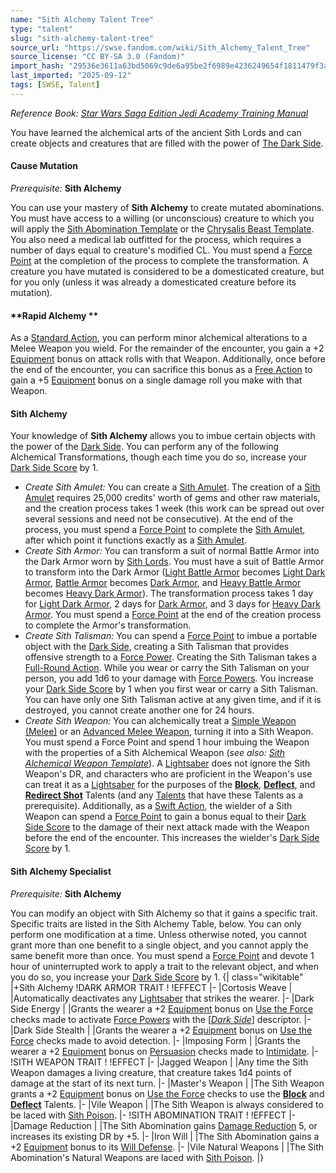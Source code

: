 ```yaml
---
name: "Sith Alchemy Talent Tree"
type: "talent"
slug: "sith-alchemy-talent-tree"
source_url: "https://swse.fandom.com/wiki/Sith_Alchemy_Talent_Tree"
source_license: "CC BY-SA 3.0 (Fandom)"
import_hash: "29536e3611a63bd5069c9de6a95be2f6989e4236249654f1811479f3a9615c9f"
last_imported: "2025-09-12"
tags: [SWSE, Talent]
---
```

*Reference Book: [Star Wars Saga Edition Jedi Academy Training Manual](https://swse.fandom.com/wiki/Star_Wars_Saga_Edition_Jedi_Academy_Training_Manual)*

You have learned the alchemical arts of the ancient Sith Lords and can create objects and creatures that are filled with the power of [The Dark Side](https://swse.fandom.com/wiki/The_Dark_Side).

#### **Cause Mutation**
*Prerequisite:* **Sith Alchemy**

You can use your mastery of **Sith Alchemy** to create mutated abominations. You must have access to a willing (or unconscious) creature to which you will apply the [Sith Abomination Template](https://swse.fandom.com/wiki/Sith_Abomination_Template) or the [Chrysalis Beast Template](https://swse.fandom.com/wiki/Chrysalis_Beast_Template). You also need a medical lab outfitted for the process, which requires a number of days equal to creature's modified CL. You must spend a [Force Point](https://swse.fandom.com/wiki/Force_Point) at the completion of the process to complete the transformation. A creature you have mutated is considered to be a domesticated creature, but for you only (unless it was already a domesticated creature before its mutation).

#### **Rapid Alchemy **
As a [Standard Action](https://swse.fandom.com/wiki/Standard_Action), you can perform minor alchemical alterations to a Melee Weapon you wield. For the remainder of the encounter, you gain a +2 [Equipment](https://swse.fandom.com/wiki/Equipment) bonus on attack rolls with that Weapon. Additionally, once before the end of the encounter, you can sacrifice this bonus as a [Free Action](https://swse.fandom.com/wiki/Free_Action) to gain a +5 [Equipment](https://swse.fandom.com/wiki/Equipment) bonus on a single damage roll you make with that Weapon.

#### **Sith Alchemy**
Your knowledge of **Sith Alchemy** allows you to imbue certain objects with the power of the [Dark Side](https://swse.fandom.com/wiki/Dark_Side). You can perform any of the following Alchemical Transformations, though each time you do so, increase your [Dark Side Score](https://swse.fandom.com/wiki/Dark_Side_Score) by 1.
- *Create Sith Amulet:* You can create a [Sith Amulet](https://swse.fandom.com/wiki/Sith_Amulet). The creation of a [Sith Amulet](https://swse.fandom.com/wiki/Sith_Amulet) requires 25,000 credits' worth of gems and other raw materials, and the creation process takes 1 week (this work can be spread out over several sessions and need not be consecutive). At the end of the process, you must spend a [Force Point](https://swse.fandom.com/wiki/Force_Point) to complete the [Sith Amulet](https://swse.fandom.com/wiki/Sith_Amulet), after which point it functions exactly as a [Sith Amulet](https://swse.fandom.com/wiki/Sith_Amulet).
- *Create Sith Armor:* You can transform a suit of normal Battle Armor into the Dark Armor worn by [Sith Lords](https://swse.fandom.com/wiki/Sith_Lord). You must have a suit of Battle Armor to transform into the Dark Armor ([Light Battle Armor](https://swse.fandom.com/wiki/Light_Battle_Armor) becomes [Light Dark Armor](https://swse.fandom.com/wiki/Light_Dark_Armor), [Battle Armor](https://swse.fandom.com/wiki/Battle_Armor) becomes [Dark Armor](https://swse.fandom.com/wiki/Dark_Armor), and [Heavy Battle Armor](https://swse.fandom.com/wiki/Heavy_Battle_Armor) becomes [Heavy Dark Armor](https://swse.fandom.com/wiki/Heavy_Dark_Armor)). The transformation process takes 1 day for [Light Dark Armor](https://swse.fandom.com/wiki/Light_Dark_Armor), 2 days for [Dark Armor](https://swse.fandom.com/wiki/Dark_Armor), and 3 days for [Heavy Dark Armor](https://swse.fandom.com/wiki/Heavy_Dark_Armor). You must spend a [Force Point](https://swse.fandom.com/wiki/Force_Point) at the end of the creation process to complete the Armor's transformation.
- *Create Sith Talisman:* You can spend a [Force Point](https://swse.fandom.com/wiki/Force_Point) to imbue a portable object with the [Dark Side](https://swse.fandom.com/wiki/Dark_Side), creating a Sith Talisman that provides offensive strength to a [Force Power](https://swse.fandom.com/wiki/Force_Power). Creating the Sith Talisman takes a [Full-Round Action](https://swse.fandom.com/wiki/Full-Round_Action). While you wear or carry the Sith Talisman on your person, you add 1d6 to your damage with [Force Powers](https://swse.fandom.com/wiki/Force_Powers). You increase your [Dark Side Score](https://swse.fandom.com/wiki/Dark_Side_Score) by 1 when you first wear or carry a Sith Talisman. You can have only one Sith Talisman active at any given time, and if it is destroyed, you cannot create another one for 24 hours.
- *Create Sith Weapon:* You can alchemically treat a [Simple Weapon (Melee)](https://swse.fandom.com/wiki/Simple_Weapon_(Melee)) or an [Advanced Melee Weapon](https://swse.fandom.com/wiki/Advanced_Melee_Weapon), turning it into a Sith Weapon. You must spend a Force Point and spend 1 hour imbuing the Weapon with the properties of a Sith Alchemical Weapon (*see also: [Sith Alchemical Weapon Template](https://swse.fandom.com/wiki/Sith_Alchemical_Weapon_Template)*). A [Lightsaber](https://swse.fandom.com/wiki/Lightsaber) does not ignore the Sith Weapon's DR, and characters who are proficient in the Weapon's use can treat it as a [Lightsaber](https://swse.fandom.com/wiki/Lightsaber) for the purposes of the **[Block](https://swse.fandom.com/wiki/Block)**, **[Deflect](https://swse.fandom.com/wiki/Deflect)**, and **[Redirect Shot](https://swse.fandom.com/wiki/Redirect_Shot)** Talents (and any [Talents](https://swse.fandom.com/wiki/Talents) that have these Talents as a prerequisite). Additionally, as a [Swift Action](https://swse.fandom.com/wiki/Swift_Action), the wielder of a Sith Weapon can spend a [Force Point](https://swse.fandom.com/wiki/Force_Point) to gain a bonus equal to their [Dark Side Score](https://swse.fandom.com/wiki/Dark_Side_Score) to the damage of their next attack made with the Weapon before the end of the encounter. This increases the wielder's [Dark Side Score](https://swse.fandom.com/wiki/Dark_Side_Score) by 1.

#### **Sith Alchemy Specialist**
*Prerequisite:* **Sith Alchemy**

You can modify an object with Sith Alchemy so that it gains a specific trait. Specific traits are listed in the Sith Alchemy Table, below. You can only perform one modification at a time. Unless otherwise noted, you cannot grant more than one benefit to a single object, and you cannot apply the same benefit more than once. You must spend a [Force Point](https://swse.fandom.com/wiki/Force_Point) and devote 1 hour of uninterrupted work to apply a trait to the relevant object, and when you do so, you increase your [Dark Side Score](https://swse.fandom.com/wiki/Dark_Side_Score) by 1.
{| class="wikitable"
|+Sith Alchemy
!DARK ARMOR TRAIT
!
!EFFECT
|-
|Cortosis Weave
|
|Automatically deactivates any [Lightsaber](https://swse.fandom.com/wiki/Lightsaber) that strikes the wearer.
|-
|Dark Side Energy
|
|Grants the wearer a +2 [Equipment](https://swse.fandom.com/wiki/Equipment) bonus on [Use the Force](https://swse.fandom.com/wiki/Use_the_Force) checks made to activate [Force Powers](https://swse.fandom.com/wiki/Force_Powers) with the [*[Dark Side](https://swse.fandom.com/wiki/Dark_Side)*] descriptor.
|-
|Dark Side Stealth
|
|Grants the wearer a +2 [Equipment](https://swse.fandom.com/wiki/Equipment) bonus on [Use the Force](https://swse.fandom.com/wiki/Use_the_Force) checks made to avoid detection.
|-
|Imposing Form
|
|Grants the wearer a +2 [Equipment](https://swse.fandom.com/wiki/Equipment) bonus on [Persuasion](https://swse.fandom.com/wiki/Persuasion) checks made to [Intimidate](https://swse.fandom.com/wiki/Intimidate).
|-
!SITH WEAPON TRAIT
!
!EFFECT
|-
|Jagged Weapon
|
|Any time the Sith Weapon damages a living creature, that creature takes 1d4 points of damage at the start of its next turn.
|-
|Master's Weapon
|
|The Sith Weapon grants a +2 [Equipment](https://swse.fandom.com/wiki/Equipment) bonus on [Use the Force](https://swse.fandom.com/wiki/Use_the_Force) checks to use the **[Block](https://swse.fandom.com/wiki/Block)** and **[Deflect](https://swse.fandom.com/wiki/Deflect)** Talents.
|-
|Vile Weapon
|
|The Sith Weapon is always considered to be laced with [Sith Poison](https://swse.fandom.com/wiki/Sith_Poison).
|-
!SITH ABOMINATION TRAIT
!
!EFFECT
|-
|Damage Reduction
|
|The Sith Abomination gains [Damage Reduction](https://swse.fandom.com/wiki/Damage_Reduction) 5, or increases its existing DR by +5.
|-
|Iron Will
|
|The Sith Abomination gains a +2 [Equipment](https://swse.fandom.com/wiki/Equipment) bonus to its [Will Defense](https://swse.fandom.com/wiki/Will_Defense).
|-
|Vile Natural Weapons
|
|The Sith Abomination's Natural Weapons are laced with [Sith Poison](https://swse.fandom.com/wiki/Sith_Poison).
|}